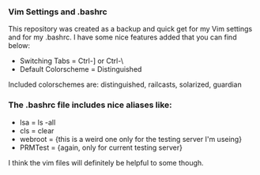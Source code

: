 <h3>Vim Settings and .bashrc</h3>
<p>
This repository was created as a backup and quick get for my Vim settings and for my .bashrc. I have some nice features added that you can find below:
</p>
<ul>
  <li>Switching Tabs = Ctrl-] or Ctrl-\</li>
  <li>Default Colorscheme = Distinguished</li>
</ul>
<p>
Included colorschemes are: distinguished, railcasts, solarized, guardian
</p>

<h3>The .bashrc file includes nice aliases like:</h3>
<ul>
  <li>lsa = ls -all</li>
  <li>
  cls = clear</li>
  <li>webroot = {this is a weird one only for the testing server I'm useing}</li>
  <li>PRMTest = {again, only for current testing server}</li>
</ul>
<p>
I think the vim files will definitely be helpful to some though.
</p>
